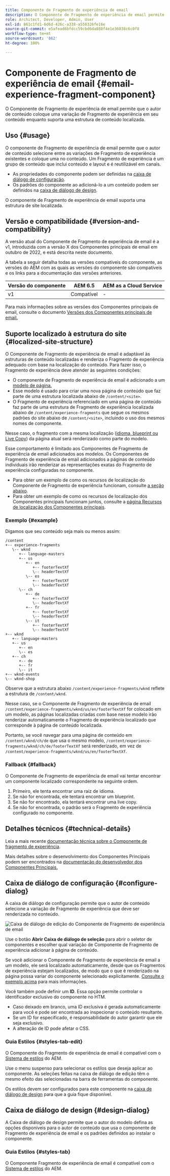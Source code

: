 ```yaml
---
title: Componente de Fragmento de experiência de email
description: O Componente de Fragmento de experiência de email permite que o autor de conteúdo coloque uma variação de Fragmento de experiência em seu conteúdo enquanto suporta uma estrutura de conteúdo localizada.
role: Architect, Developer, Admin, User
exl-id: 861c1fd1-6d6d-426c-a338-a558326fe16e
source-git-commit: e5afead6bfdcc59cbd6da888f4e1e36038c6c0f8
workflow-type: tm+mt
source-wordcount: '862'
ht-degree: 100%

---
```



# Componente de Fragmento de experiência de email {#email-experience-fragment-component}

O Componente de Fragmento de experiência de email permite que o autor de conteúdo coloque uma variação de Fragmento de experiência em seu conteúdo enquanto suporta uma estrutura de conteúdo localizada.

## Uso {#usage}

O componente de Fragmento de experiência de email permite que o autor de conteúdo selecione entre as variações de Fragmento de experiência existentes e coloque uma no conteúdo. Um Fragmento de experiência é um grupo de conteúdo que inclui conteúdo e layout e é reutilizável em canais.

* As propriedades do componente podem ser definidas na [caixa de diálogo de configuração](#configure-dialog).
* Os padrões do componente ao adicioná-lo a um conteúdo podem ser definidos na [caixa de diálogo de design](#design-dialog).

O componente de Fragmento de experiência de email suporta uma estrutura de site localizada.

## Versão e compatibilidade {#version-and-compatibility}

A versão atual do Componente de Fragmento de experiência de email é a v1, introduzida com a versão X dos Componentes principais de email em outubro de 2022, e está descrita neste documento.

A tabela a seguir detalha todas as versões compatíveis do componente, as versões do AEM com as quais as versões do componente são compatíveis e os links para a documentação das versões anteriores.

| Versão do componente | AEM 6.5 | AEM as a Cloud Service |
|---|---|---|
| v1 | Compatível | - |

Para mais informações sobre as versões dos Componentes principais de email, consulte o documento [Versões dos Componentes principais de email.](/help/email/versions.md)

## Suporte localizado à estrutura do site {#localized-site-structure}

O Componente de Fragmento de experiência de email é adaptável às estruturas de conteúdo localizadas e renderiza o Fragmento de experiência adequado com base na localização do conteúdo. Para fazer isso, o Fragmento de experiência deve atender às seguintes condições:

* O componente de Fragmento de experiência de email é adicionado a um [modelo de página.](https://experienceleague.adobe.com/docs/experience-manager-cloud-service/content/sites/authoring/features/templates.html?lang=pt-BR)
* Esse modelo é usado para criar uma nova página de conteúdo que faz parte de uma estrutura localizada abaixo de `/content/<site>`.
* O Fragmento de experiência referenciado em uma página de conteúdo faz parte de uma estrutura de Fragmento de experiência localizada abaixo de `/content/experience-fragments` que segue os mesmos padrões do site abaixo de `/content/<site>`, incluindo o uso dos mesmos nomes de componente.

Nesse caso, o fragmento com a mesma localização ([idioma, blueprint ou Live Copy](https://experienceleague.adobe.com/docs/experience-manager-cloud-service/content/sites/administering/reusing-content/msm-and-translation.html?lang=pt-BR)) da página atual será renderizado como parte do modelo.

Esse comportamento é limitado aos Componentes de Fragmento de experiência de email adicionados aos modelos. Os Componentes de Fragmento de experiência de email adicionados a páginas de conteúdo individuais irão renderizar as representações exatas do Fragmento de experiência configuradas no componente.

* Para obter um exemplo de como os recursos de localização do Componente de Fragmento de experiência funcionam, consulte [a seção abaixo](#example).
* Para obter um exemplo de como os recursos de localização dos Componentes principais funcionam juntos, consulte a [página Recursos de localização dos Componentes principais](/help/get-started/localization.md).

### Exemplo {#example}

Digamos que seu conteúdo seja mais ou menos assim:

```
/content
+-- experience-fragments
   \-- wknd
      +-- language-masters
      +-- us
         +-- en
            +-- footerTextXf
            \-- headerTextXf
         \-- es
            +-- footerTextXf
            \-- headerTextXf
      \-- ch
         +-- de
            +-- footerTextXf
            \-- headerTextXf
         +-- fr
            +-- footerTextXf
            \-- headerTextXf
         \-- it
            +-- footerTextXf
            \-- headerTextXf
+-- wknd
   +-- language-masters
   +-- us
      +-- en
      \-- es
   +-- ch
      +-- de
      +-- fr
      \-- it
+-- wknd-events
\-- wknd-shop
```

Observe que a estrutura abaixo `/content/experience-fragments/wknd` reflete a estrutura de `/content/wknd`.

Nesse caso, se o Componente de Fragmento de experiência de email `/content/experience-fragments/wknd/us/en/footerTextXf` for colocado em um modelo, as páginas localizadas criadas com base nesse modelo irão renderizar automaticamente o Fragmento de experiência localizado que corresponde à página de conteúdo localizada.

Portanto, se você navegar para uma página de conteúdo em `/content/wknd/ch/de` que usa o mesmo modelo, `/content/experience-fragments/wknd/ch/de/footerTextXf` será renderizado, em vez de `/content/experience-fragments/wknd/us/en/footerTextXf`.

### Fallback {#fallback}

O Componente de Fragmento de experiência de email vai tentar encontrar um componente localizado correspondente na seguinte ordem.

1. Primeiro, ele tenta encontrar uma raiz de idioma.
1. Se não for encontrada, ele tentará encontrar um blueprint.
1. Se não for encontrado, ela tentará encontrar uma live copy.
1. Se não for encontrada, o padrão será o Fragmento de experiência configurado no componente.

## Detalhes técnicos {#technical-details}

Leia a mais recente [documentação técnica sobre o Componente de fragmento de experiência](https://www.adobe.com/go/aem_cmp_xf_v1_br).

Mais detalhes sobre o desenvolvimento dos Componentes Principais podem ser encontrados na [documentação do desenvolvedor dos Componentes Principais.](/help/developing/overview.md)

## Caixa de diálogo de configuração {#configure-dialog}

A caixa de diálogo de configuração permite que o autor de conteúdo selecione a variação de Fragmento de experiência que deve ser renderizada no conteúdo.

![Caixa de diálogo de edição do Componente de Fragmento de experiência de email](/help/email/assets/email-experience-fragment-edit.png)

Use o botão **Abrir Caixa de diálogo de seleção** para abrir o seletor de componentes e escolher qual variação de Componente de Fragmento de experiência adicionar à página de conteúdo.

Se você adicionar o Componente de Fragmento de experiência de email a um modelo, ele será localizado automaticamente, desde que os Fragmentos de experiência estejam localizados, de modo que o que é renderizado na página possa variar do componente selecionado explicitamente. [Consulte o exemplo acima](#example) para mais informações.

Você também pode definir um **ID**. Essa opção permite controlar o identificador exclusivo do componente no HTM.

* Caso deixado em branco, uma ID exclusiva é gerada automaticamente para você e pode ser encontrada ao inspecionar o conteúdo resultante.
* Se um ID for especificado, é responsabilidade do autor garantir que ele seja exclusivo.
* A alteração de ID pode afetar o CSS.

### Guia Estilos {#styles-tab-edit}

O Componente do Fragmento de experiência de email é compatível com o [Sistema de estilos](/help/get-started/authoring.md#component-styling) do AEM.

Use o menu suspenso para selecionar os estilos que deseja aplicar ao componente. As seleções feitas na caixa de diálogo de edição têm o mesmo efeito das selecionadas na barra de ferramentas do componente.

Os estilos devem ser configurados para este componente na [caixa de diálogo de design](#design-dialog) para que a guia fique disponível.

## Caixa de diálogo de design {#design-dialog}

A Caixa de diálogo de design permite que o autor do modelo defina as opções disponíveis para o autor de conteúdo que usa o componente de Fragmento de experiência de email e os padrões definidos ao instalar o componente.

### Guia Estilos {#styles-tab}

O Componente Fragmento de experiência de email é compatível com o [Sistema de estilos](/help/get-started/authoring.md#component-styling) do AEM.
